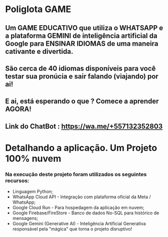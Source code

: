 # Poliglota GAME
## Um GAME EDUCATIVO que utiliza o WHATSAPP e a plataforma GEMINI de inteligência artificial da Google para ENSINAR IDIOMAS de uma maneira cativante e divertida. 

## São cerca de 40 idiomas disponíveis para você testar sua pronúcia e sair falando (viajando) por ai!

##  E ai, está esperando o que ? Comece a aprender AGORA!

## Link do ChatBot : https://wa.me/+557132352803

# Detalhando a aplicação. Um Projeto 100% nuvem

### Na execução deste projeto foram utilizados os seguintes recursos:

* Linguagem Python;
* WhatsApp Cloud API - Integração com plataforma oficial da Meta / WhatsApp;
* Google Cloud Run - Para hospedagem da aplicação em nuvem;
* Google Firebase/FireStore - Banco de dados No-SQL para histórico de mensagens;
* Google Gemini (Generative AI) - Inteligência Artificial Generativa responsável pela "mágica" que torna o projeto disruptivo! 

